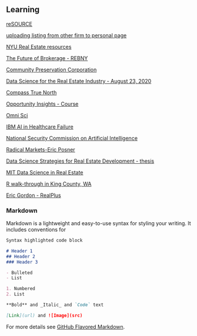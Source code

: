 ## Learning

[reSOURCE](https://support.corcoran.com/hc/en-us/articles/360045190114-reSOURCE-Beyond-the-Basics-)

[uploading listing from other firm to personal page](https://outlook.office.com/mail/inbox/id/AAMkAGZlOThjZWExLTBjZTEtNGRjMC05MDBkLTU0MzcyNjg2OTA2ZQBGAAAAAAC6YfFww2n8TLIRGYK5tUVSBwB4hPs2iUvJS735%2ByGJvqOtAAAAAAEMAAB4hPs2iUvJS735%2ByGJvqOtAAAuQlbTAAA%3D)

[NYU Real Estate resources](https://guides.nyu.edu/realestate/marketreports)

[The Future of Brokerage - REBNY](https://youtu.be/rsbmMK_XYtM)

[Community Preservation Corporation](https://communityp.com/)

[Data Science for the Real Estate Industry - August 23, 2020](https://www.conferencecast.tv/talk-40095-data-science-for-the-real-estate-industry#.talkPage-header)

[Compass True North](https://medium.com/compass-true-north/machine-learning-in-action-for-compasss-likely-to-sell-recommendations-699a6dcd5076)

[Opportunity Insights - Course](https://opportunityinsights.org/course/)

[Omni Sci](https://speakerdeck.com/omnisci)

[IBM AI in Healthcare Failure](https://spectrum.ieee.org/how-ibm-watson-overpromised-and-underdelivered-on-ai-health-care)

[National Security Commission on Artificial Intelligence](https://www.nscai.gov/wp-content/uploads/2021/03/Full-Report-Digital-1.pdf)

[Radical Markets-Eric Posner](https://read.amazon.com/?asin=B07TP5HLWQ)

[Data Science Strategies for Real Estate Development - thesis](https://dspace.mit.edu/bitstream/handle/1721.1/129099/1227098997-MIT.pdf?sequence=1&isAllowed=y)

[MIT Data Science in Real Estate](https://mitcre.mit.edu/online-courses/data-science-in-real-estate)

[R walk-through in King County, WA](https://www.youtube.com/watch?v=Yz_Tzxkl-mI)

[Eric Gordon - RealPlus](https://trd.media/ny/j0R4a4)

### Markdown

Markdown is a lightweight and easy-to-use syntax for styling your writing. It includes conventions for

```markdown
Syntax highlighted code block

# Header 1
## Header 2
### Header 3

- Bulleted
- List

1. Numbered
2. List

**Bold** and _Italic_ and `Code` text

[Link](url) and ![Image](src)
```

For more details see [GitHub Flavored Markdown](https://guides.github.com/features/mastering-markdown/).

